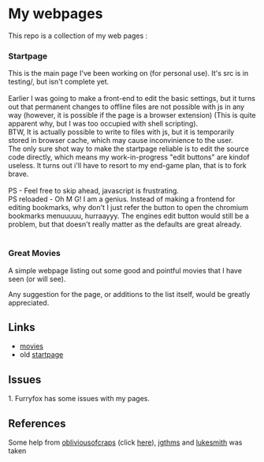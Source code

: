 # My webpages
This repo is a collection of my web pages :

### Startpage
This is the main page I've been working on (for personal use). It's src is in testing/, but isn't complete yet.<br><br>
Earlier I was going to make a front-end to edit the basic settings, but it turns out that permanent changes to offline files are not possible with js in any way (however, it is possible if the page is a browser extension) (This is quite apparent why, but I was too occupied with shell scripting).<br>
BTW, It is actually possible to write to files with js, but it is temporarily stored in browser cache, which may cause inconvinience to the user.<br>
The only sure shot way to make the startpage reliable is to edit the source code directly, which means my work-in-progress "edit buttons" are kindof useless. It turns out i'll have to resort to my end-game plan, that is to fork brave.<br><br>
PS - Feel free to skip ahead, javascript is frustrating.<br>
PS reloaded - Oh M G! I am a genius. Instead of making a frontend for editing bookmarks, why don't I just refer the button to open the chromium bookmarks menuuuuu, hurraayyy. The engines edit button would still be a problem, but that doesn't really matter as the defaults are great already.<br><br>

### Great Movies
A simple webpage listing out some good and pointful movies that I have seen (or will see).

Any suggestion for the page, or additions to the list itself, would be greatly appreciated.

## Links
- <a href=https://skaar513.github.io>movies</a>
- old <a href=https://skaar513.github.io/homepage.html>startpage</a>

## Issues
<p>1. Furryfox has some issues with my pages.</p>

## References
Some help from 
<a href=https://github.com/obliviousofcraps/>obliviousofcraps</a> (click <a href=https://camo.githubusercontent.com/9297eb33015795689442bca39f2381dc15861aeacc13abde2611f4fe391a8cf6/68747470733a2f2f692e6962622e636f2f534b62546b6a512f31322e706e67>here</a>), 
<a href=https://jgthms.com/web-design-in-4-minutes>jgthms</a> and 
<a href=https://lukesmith.xyz>lukesmith</a>
was taken
